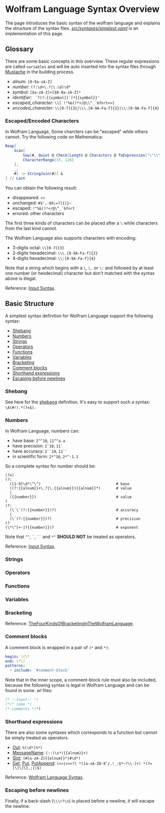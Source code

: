 # Wolfram Language Syntax Overview

The page introduces the basic syntax of the wolfram language and explains the structure of the syntax files. [*src/syntaxes/simplest.yaml*](../src/syntaxes/simplest.yaml) is an implementation of this page.

## Glossary

There are some basic concepts in this overview. These regular expressions are called `variables` and will be auto inserted into the syntax files through [Mustache](https://en.wikipedia.org/wiki/Mustache_(template_system)) in the building process.

- *alnum:* `[0-9a-zA-Z]`
- *number:* `(?:\d+\.?|\.\d)\d*`
- *symbol:* `[$a-zA-Z]+[$0-9a-zA-Z]*`
- *identifier:* `` `?(?:{{symbol}}`)*{{symbol}}'``
- *escaped_character:* ``\\[ !"%&()*+/@\\^_`bfnrt<>]``
- *encoded_character:* `\\[0-7]{3}|\\\.[0-9A-Fa-f]{2}|\\:[0-9A-Fa-f]{4}`

### Escaped/Encoded Characters

In Wolfram Language, Some charcters can be "escaped" while others cannot. Try the following code on Mathematica:

```mathematica
Reap[
    Scan[
        Sow[#, Quiet @ Check[Length @ Characters @ ToExpression["\"\\" <> # <> "\""], -1]] &,
        CharacterRange[33, 126]
    ],
    _,
    #1 -> StringJoin[#2] &
] // Last
```

You can obtain the following result:

- disappeared: `<>`
- unchanged: `#$',-89;=?]{|}~`
- escaped: ``!"%&()*+/@\^_`bfnrt``
- errored: other characters

The first three kinds of characters can be placed after a `\` while characters from the last kind cannot.

The Wolfram Language also supports characters with encoding:

- 3-digits octal: `\\[0-7]{3}`
- 2-digits hexadecimal: `\\\.[0-9A-Fa-f]{2}`
- 4-digits hexadecimal: `\\:[0-9A-Fa-f]{4}`

Note that a string which begins with a `\`, `\.` or `\:` and followed by at least one number (or hexdecimal) character but don't matched with the syntax above is illegal.

Reference: [Input Syntax](https://reference.wolfram.com/language/tutorial/InputSyntax.html).

## Basic Structure

A simplest syntax definition for Wolfram Language support the following syntax:

- [Shebang](#Shebang)
- [Numbers](#Numbers)
- [Strings](#Strings)
- [Operators](#Operators)
- [Functions](#Functions)
- [Variables](#Variables)
- [Bracketing](#Bracketing)
- [Comment blocks](#Comment-blocks)
- [Shorthand expressions](#Shorthand-expressions)
- [Escaping before newlines](#Escaping-before-newlines)

### Shebang

See here for the [shebang](https://en.wikipedia.org/wiki/Shebang_(Unix)) definition. It's easy to support such a syntax: `\A(#!).*(?=$)`.

### Numbers

In Wolfram Language, numbers can:

- have base: `2^^10`, `11^^a.a`
- have precision: ``2`10``, ``11` ``
- have accuracy: ```2``10```, ```11`` ```
- in scientific form: `2*^10`, `2*^-1.1`

So a complete syntax for number should be:

```regex
(?x)
(?:
  ([1-9]\d*\^\^)                                  # base
  ((?:{{alnum}}+\.?|\.{{alnum}}){{alnum}}*)       # value
  |
  ({{number}})                                    # value
)
(?:
  (\`\`(?:{{number}})?)                           # accuracy
  |
  (\`(?:{{number}})?)                             # precision
)?
(\*\^[+-]?{{number}})?                            # exponent
```

Note that `^^`, `` ` ``, ``` `` ``` and `*^` **SHOULD NOT** be treated as operators.

Reference: [Input Syntax](https://reference.wolfram.com/language/tutorial/InputSyntax.html).

### Strings

### Operators

### Functions

### Variables

### Bracketing

Reference: [TheFourKindsOfBracketingInTheWolframLanguage](https://reference.wolfram.com/language/tutorial/TheFourKindsOfBracketingInTheWolframLanguage.html).

### Comment blocks

A comment block is wrapped in a pair of `(*` and `*)`:

```yaml
begin: \(\*
end: \*\)
patterns:
  - include: '#comment-block'
```

Note that in the inner scope, a comment-block rule must also be included, because the following syntax is legal in Wolfram Language and can be found in some *.wl* files:

```mathematica
(* ::Input:: *)
(*(* some *)
(* comments *)*)
```

### Shorthand expressions

There are also some syntaxes which corresponds to a function but cannot be simply treated as operators.

- [Out](https://reference.wolfram.com/language/ref/Out.html): `%(\d*|%*)`
- [MessageName](https://reference.wolfram.com/language/ref/MessageName.html): `(::)\s*({{alnum}}+)`
- [Slot](https://reference.wolfram.com/language/ref/Slot.html): `(#[a-zA-Z]{{alnum}}*|#\d*)`
- [Get](https://reference.wolfram.com/language/ref/Get.html), [Put](https://reference.wolfram.com/language/ref/Put.html), [PutAppend](https://reference.wolfram.com/language/ref/PutAppend.html): ``(<<|>>>?) *([a-zA-Z0-9`/.!_:$*~?\\-]+) *(?=[\)\]\},;]|$)``

Reference: [Wolfram Language Syntax](https://reference.wolfram.com/language/guide/Syntax.html).

### Escaping before newlines

Finally, if a back-slash (`\\\r?\n`) is placed before a newline, it will eacape the newline.
